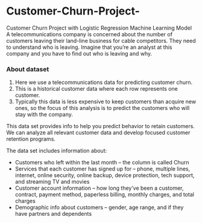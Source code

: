 # Customer-Churn-Project-
Customer Churn Project with Logistic Regression Machine Learning Model
A telecommunications company is concerned about the number of customers leaving their land-line business for cable competitors. They need to understand who is leaving. Imagine that you’re an analyst at this company and you have to find out who is leaving and why.

### About dataset
1. Here we use a telecommunications data for predicting customer churn. 
2. This is a historical customer data where each row represents one customer. 
3. Typically this data is less expensive to keep customers than acquire new ones, so the focus of this analysis is to predict the customers who will stay with the company. 

This data set provides info to help you predict behavior to retain customers. We can analyze all relevant customer data and develop focused customer retention programs.


The data set includes information about:

- Customers who left within the last month – the column is called Churn
- Services that each customer has signed up for – phone, multiple lines, internet, online security, online backup, device protection, tech support, and streaming TV and movies
- Customer account information – how long they’ve been a customer, contract, payment method, paperless billing, monthly charges, and total charges
- Demographic info about customers – gender, age range, and if they have partners and dependents
